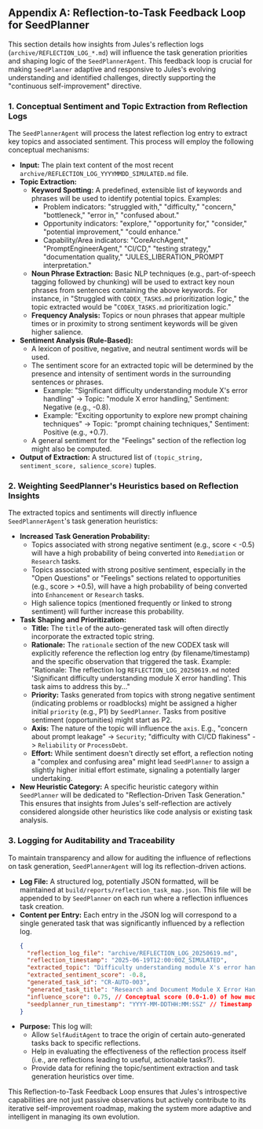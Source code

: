 ## Appendix A: Reflection-to-Task Feedback Loop for SeedPlanner

This section details how insights from Jules's reflection logs (`archive/REFLECTION_LOG_*.md`) will influence the task generation priorities and shaping logic of the `SeedPlannerAgent`. This feedback loop is crucial for making `SeedPlanner` adaptive and responsive to Jules's evolving understanding and identified challenges, directly supporting the "continuous self-improvement" directive.

### 1. Conceptual Sentiment and Topic Extraction from Reflection Logs

The `SeedPlannerAgent` will process the latest reflection log entry to extract key topics and associated sentiment. This process will employ the following conceptual mechanisms:

*   **Input:** The plain text content of the most recent `archive/REFLECTION_LOG_YYYYMMDD_SIMULATED.md` file.
*   **Topic Extraction:**
    *   **Keyword Spotting:** A predefined, extensible list of keywords and phrases will be used to identify potential topics. Examples:
        *   Problem indicators: "struggled with," "difficulty," "concern," "bottleneck," "error in," "confused about."
        *   Opportunity indicators: "explore," "opportunity for," "consider," "potential improvement," "could enhance."
        *   Capability/Area indicators: "CoreArchAgent," "PromptEngineerAgent," "CI/CD," "testing strategy," "documentation quality," "JULES_LIBERATION_PROMPT interpretation."
    *   **Noun Phrase Extraction:** Basic NLP techniques (e.g., part-of-speech tagging followed by chunking) will be used to extract key noun phrases from sentences containing the above keywords. For instance, in "Struggled with `CODEX_TASKS.md` prioritization logic," the topic extracted would be "`CODEX_TASKS.md` prioritization logic."
    *   **Frequency Analysis:** Topics or noun phrases that appear multiple times or in proximity to strong sentiment keywords will be given higher salience.
*   **Sentiment Analysis (Rule-Based):**
    *   A lexicon of positive, negative, and neutral sentiment words will be used.
    *   The sentiment score for an extracted topic will be determined by the presence and intensity of sentiment words in the surrounding sentences or phrases.
        *   Example: "Significant difficulty understanding module X's error handling" -> Topic: "module X error handling," Sentiment: Negative (e.g., -0.8).
        *   Example: "Exciting opportunity to explore new prompt chaining techniques" -> Topic: "prompt chaining techniques," Sentiment: Positive (e.g., +0.7).
    *   A general sentiment for the "Feelings" section of the reflection log might also be computed.
*   **Output of Extraction:** A structured list of `(topic_string, sentiment_score, salience_score)` tuples.

### 2. Weighting SeedPlanner's Heuristics based on Reflection Insights

The extracted topics and sentiments will directly influence `SeedPlannerAgent`'s task generation heuristics:

*   **Increased Task Generation Probability:**
    *   Topics associated with strong negative sentiment (e.g., score < -0.5) will have a high probability of being converted into `Remediation` or `Research` tasks.
    *   Topics associated with strong positive sentiment, especially in the "Open Questions" or "Feelings" sections related to opportunities (e.g., score > +0.5), will have a high probability of being converted into `Enhancement` or `Research` tasks.
    *   High salience topics (mentioned frequently or linked to strong sentiment) will further increase this probability.
*   **Task Shaping and Prioritization:**
    *   **Title:** The `title` of the auto-generated task will often directly incorporate the extracted topic string.
    *   **Rationale:** The `rationale` section of the new CODEX task will explicitly reference the reflection log entry (by filename/timestamp) and the specific observation that triggered the task. Example: "Rationale: The reflection log `REFLECTION_LOG_20250619.md` noted 'Significant difficulty understanding module X error handling'. This task aims to address this by..."
    *   **Priority:** Tasks generated from topics with strong negative sentiment (indicating problems or roadblocks) might be assigned a higher initial `priority` (e.g., P1) by `SeedPlanner`. Tasks from positive sentiment (opportunities) might start as P2.
    *   **Axis:** The nature of the topic will influence the `axis`. E.g., "concern about prompt leakage" -> `Security`; "difficulty with CI/CD flakiness" -> `Reliability` or `ProcessDebt`.
    *   **Effort:** While sentiment doesn't directly set effort, a reflection noting a "complex and confusing area" might lead `SeedPlanner` to assign a slightly higher initial effort estimate, signaling a potentially larger undertaking.
*   **New Heuristic Category:** A specific heuristic category within `SeedPlanner` will be dedicated to "Reflection-Driven Task Generation." This ensures that insights from Jules's self-reflection are actively considered alongside other heuristics like code analysis or existing task analysis.

### 3. Logging for Auditability and Traceability

To maintain transparency and allow for auditing the influence of reflections on task generation, `SeedPlannerAgent` will log its reflection-driven actions.

*   **Log File:** A structured log, potentially JSON formatted, will be maintained at `build/reports/reflection_task_map.json`. This file will be appended to by `SeedPlanner` on each run where a reflection influences task creation.
*   **Content per Entry:** Each entry in the JSON log will correspond to a single generated task that was significantly influenced by a reflection log.
    ```json
    {
      "reflection_log_file": "archive/REFLECTION_LOG_20250619.md",
      "reflection_timestamp": "2025-06-19T12:00:00Z_SIMULATED",
      "extracted_topic": "Difficulty understanding module X's error handling",
      "extracted_sentiment_score": -0.8,
      "generated_task_id": "CR-AUTO-003",
      "generated_task_title": "Research and Document Module X Error Handling",
      "influence_score": 0.75, // Conceptual score (0.0-1.0) of how much this reflection drove this specific task
      "seedplanner_run_timestamp": "YYYY-MM-DDTHH:MM:SSZ" // Timestamp of the SeedPlanner run
    }
    ```
*   **Purpose:** This log will:
    *   Allow `SelfAuditAgent` to trace the origin of certain auto-generated tasks back to specific reflections.
    *   Help in evaluating the effectiveness of the reflection process itself (i.e., are reflections leading to useful, actionable tasks?).
    *   Provide data for refining the topic/sentiment extraction and task generation heuristics over time.

This Reflection-to-Task Feedback Loop ensures that Jules's introspective capabilities are not just passive observations but actively contribute to its iterative self-improvement roadmap, making the system more adaptive and intelligent in managing its own evolution.
